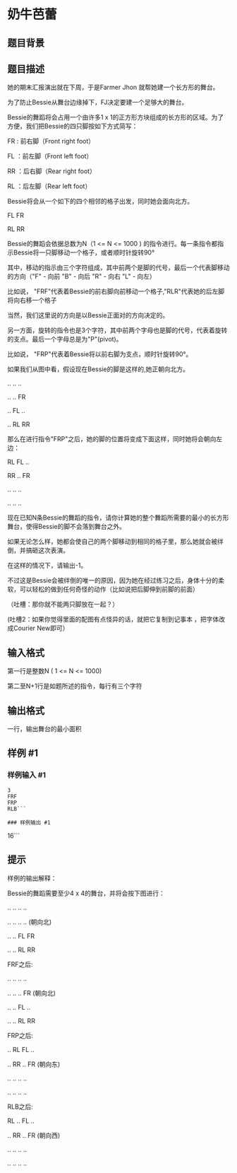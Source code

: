 # 奶牛芭蕾

## 题目背景



## 题目描述

她的期末汇报演出就在下周，于是Farmer Jhon 就帮她建一个长方形的舞台。


为了防止Bessie从舞台边缘掉下，FJ决定要建一个足够大的舞台。


Bessie的舞蹈将会占用一个由许多1 x 1的正方形方块组成的长方形的区域。为了方便，我们把Bessie的四只脚按如下方式简写：


FR : 前右脚（Front right foot）


FL ：前左脚（Front left foot）


RR ：后右脚（Rear right foot）


RL ：后左脚（Rear left foot）


Bessie将会从一个如下的四个相邻的格子出发，同时她会面向北方。




FL FR

RL RR

Bessie的舞蹈会依据总数为N（1 <= N <= 1000 ) 的指令进行。每一条指令都指示Bessie将一只脚移动一个格子，或者顺时针旋转90°


其中，移动的指示由三个字符组成，其中前两个是脚的代号，最后一个代表脚移动的方向（"F" - 向前 "B" - 向后 "R" - 向右 "L" - 向左）


比如说， "FRF"代表着Bessie的前右脚向前移动一个格子,"RLR"代表她的后左脚将向右移一个格子


当然，我们这里说的方向是以Bessie正面对的方向决定的。




另一方面，旋转的指令也是3个字符，其中前两个字母也是脚的代号，代表着旋转的支点。最后一个字母总是为"P"(pivot)。


比如说， "FRP"代表着Bessie将以前右脚为支点，顺时针旋转90°。


如果我们从图中看，假设现在Bessie的脚是这样的,她正朝向北方。


.. .. ..


.. .. FR


.. FL ..


.. RL RR



那么在进行指令"FRP"之后，她的脚的位置将变成下面这样，同时她将会朝向左边：


RL FL ..

RR .. FR


.. .. ..


.. .. ..




现在已知N条Bessie的舞蹈的指令，请你计算她的整个舞蹈所需要的最小的长方形舞台，使得Bessie的脚不会落到舞台之外。


如果无论怎么样，她都会使自己的两个脚移动到相同的格子里，那么她就会被绊倒，并搞砸这次表演。


在这样的情况下，请输出-1。


不过这是Bessie会被绊倒的唯一的原因，因为她在经过练习之后，身体十分的柔软，可以轻松的做到任何奇怪的动作（比如说把后脚伸到前脚的前面）


（吐槽：那你就不能两只脚放在一起？）


(吐槽2：如果你觉得里面的配图有点怪异的话，就把它复制到记事本 ，把字体改成Courier New即可）


## 输入格式

第一行是整数N ( 1 <= N <= 1000)

第二至N+1行是如题所述的指令，每行有三个字符


## 输出格式

一行，输出舞台的最小面积


## 样例 #1

### 样例输入 #1
```
3
FRF
FRP
RLB```

### 样例输出 #1

```
16```

## 提示

样例的输出解释：

Bessie的舞蹈需要至少4 x 4的舞台，并将会按下图进行：


.. .. .. ..

.. .. .. .. (朝向北)

.. .. FL FR

.. .. RL RR


FRF之后:


.. .. .. ..

.. .. .. FR (朝向北)

.. .. FL ..

.. .. RL RR


FRP之后:


.. RL FL ..

.. RR .. FR (朝向东)

.. .. .. ..

.. .. .. ..


RLB之后:


RL .. FL ..

.. RR .. FR (朝向西)

.. .. .. ..

.. .. .. ..

